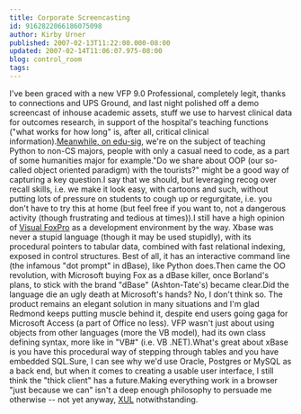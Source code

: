 ```yaml
---
title: Corporate Screencasting
id: 9162822066186075098
author: Kirby Urner
published: 2007-02-13T11:22:00.000-08:00
updated: 2007-02-14T11:06:07.975-08:00
blog: control_room
tags: 
---
```


I've been graced with a new VFP 9.0 Professional, completely legit, thanks to connections and UPS Ground, and last night polished off a demo screencast of inhouse academic assets, stuff we use to harvest clinical data for outcomes research, in support of the hospital's teaching functions ("what works for how long" is, after all, critical clinical information).[Meanwhile, on edu-sig](http://mail.python.org/pipermail/edu-sig/2007-February/007740.html), we're on the subject of teaching Python to non-CS majors, people with only a casual need to code, as a part of some humanities major for example."Do we share about OOP (our so-called object oriented paradigm) with the tourists?" might be a good way of capturing a key question.I say that we should, but leveraging recog over recall skills, i.e. we make it look easy, with cartoons and such, without putting lots of pressure on students to cough up or regurgitate, i.e. you don't have to try this at home (but feel free if you want to, not a dangerous activity (though frustrating and tedious at times)).I still have a high opinion of [Visual FoxPro](http://mybizmo.blogspot.com/2006/06/why-foxpro.html) as a development environment by the way. Xbase was never a stupid language (though it may be used stupidly), with its procedural pointers to tabular data, combined with fast relational indexing, exposed in control structures. Best of all, it has an interactive command line (the infamous "dot prompt" in dBase), like Python does.Then came the OO revolution, with Microsoft buying Fox as a dBase killer, once Borland's plans, to stick with the brand "dBase" (Ashton-Tate's) became clear.Did the language die an ugly death at Microsoft's hands? No, I don't think so. The product remains an elegant solution in many situations and I'm glad Redmond keeps putting muscle behind it, despite end users going gaga for Microsoft Access (a part of Office no less). VFP wasn't just about using objects from other languages (more the VB model), had its own class defining syntax, more like in "VB#" (i.e. VB .NET).What's great about xBase is you have this procedural way of stepping through tables and you have embedded SQL.Sure, I can see why we'd use Oracle, Postgres or MySQL as a back end, but when it comes to creating a usable user interface, I still think the "thick client" has a future.Making everything work in a browser "just because we can" isn't a deep enough philosophy to persuade me otherwise -- not yet anyway, [XUL](http://worldgame.blogspot.com/2005/08/oscon-2005-tutorial-day-one.html) notwithstanding.